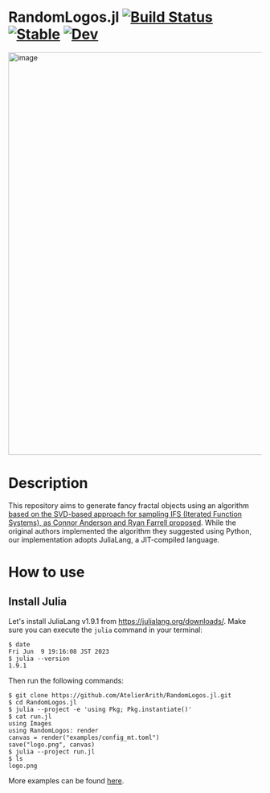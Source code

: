 # RandomLogos.jl [![Build Status](https://github.com/AtelierArith/RandomLogos.jl/actions/workflows/CI.yml/badge.svg?branch=main)](https://github.com/AtelierArith/RandomLogos.jl/actions/workflows/CI.yml?query=branch%3Amain) [![Stable](https://img.shields.io/badge/docs-stable-blue.svg)](https://AtelierArith.github.io/RandomLogos.jl/stable/) [![Dev](https://img.shields.io/badge/docs-dev-blue.svg)](https://AtelierArith.github.io/RandomLogos.jl/dev/)

<img width="800" alt="image" src="https://github.com/AtelierArith/RandomLogos.jl/assets/16760547/9969325c-9740-4b0d-aa91-1c3ea5062cbd">

# Description

This repository aims to generate fancy fractal objects using an algorithm [based on the SVD-based approach for sampling IFS (Iterated Function Systems), as Connor Anderson and Ryan Farrell proposed](https://catalys1.github.io/fractal-pretraining/). While the original authors implemented the algorithm they suggested using Python, our implementation adopts JuliaLang, a JIT-compiled language.

# How to use

## Install Julia

Let's install JuliaLang v1.9.1 from https://julialang.org/downloads/. Make sure you can execute the `julia` command in your terminal:

```console
$ date
Fri Jun  9 19:16:08 JST 2023
$ julia --version
1.9.1
```

Then run the following commands:

```console
$ git clone https://github.com/AtelierArith/RandomLogos.jl.git
$ cd RandomLogos.jl
$ julia --project -e 'using Pkg; Pkg.instantiate()'
$ cat run.jl
using Images
using RandomLogos: render
canvas = render("examples/config_mt.toml")
save("logo.png", canvas)
$ julia --project run.jl
$ ls
logo.png
```

More examples can be found [here](https://AtelierArith.github.io/RandomLogos.jl/dev/).

